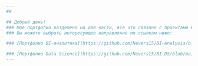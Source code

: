 ```yaml
---
##

## Добрый день! 
### Мое портфолио разделено на две части, все что связано с проектами BI-аналитики и все что связано с Data Science проектами. 
### Вы можете выбрать интересующее направление по ссылкам ниже:

### [Портфолио BI-аналитика](https://github.com/Nevers15/BI-Analysis/blob/main)

### [Портфолио Data Science](https://github.com/Nevers15/BI-DS/blob/main)
---
```

